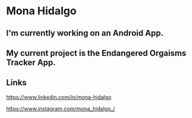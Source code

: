 # Mona Hidalgo 

## I'm currently working on an Android App.

## My current project is the Endangered Orgaisms Tracker App.

## Links 

https://www.linkedin.com/in/mona-hidalgo 

https://www.instagram.com/mona_hidalgo_/
